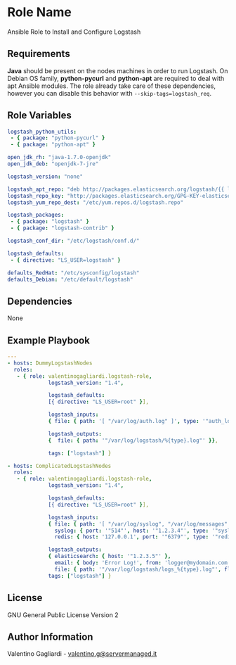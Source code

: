Role Name
=========

Ansible Role to Install and Configure Logstash

Requirements
------------

**Java** should be present on the nodes machines in order to run Logstash. On Debian OS family, **python-pycurl** and **python-apt** are required to deal with apt Ansible modules. The role already take care of these dependencies, however you can disable this behavior with `--skip-tags=logstash_req`.

Role Variables
--------------

```yaml
logstash_python_utils:
 - { package: "python-pycurl" }
 - { package: "python-apt" }

open_jdk_rh: "java-1.7.0-openjdk"
open_jdk_deb: "openjdk-7-jre"

logstash_version: "none"

logstash_apt_repo: "deb http://packages.elasticsearch.org/logstash/{{ logstash_version }}/debian stable main"
logstash_repo_key: "http://packages.elasticsearch.org/GPG-KEY-elasticsearch"
logstash_yum_repo_dest: "/etc/yum.repos.d/logstash.repo"

logstash_packages:
 - { package: "logstash" }
 - { package: "logstash-contrib" }

logstash_conf_dir: "/etc/logstash/conf.d/"

logstash_defaults: 
 - { directive: "LS_USER=logstash" }

defaults_RedHat: "/etc/sysconfig/logstash"
defaults_Debian: "/etc/default/logstash"
```

Dependencies
------------

None

Example Playbook
----------------

```yaml
---
- hosts: DummyLogstashNodes
  roles:
   - { role: valentinogagliardi.logstash-role,
             logstash_version: "1.4",

             logstash_defaults:
             [{ directive: "LS_USER=root" }],

             logstash_inputs:
             { file: { path: '[ "/var/log/auth.log" ]', type: '"auth_logs"' }},

             logstash_outputs:
             {  file: { path: '"/var/log/logstash/%{type}.log"' }},

             tags: ["logstash"] }

- hosts: ComplicatedLogstashNodes
  roles:
   - { role: valentinogagliardi.logstash-role,
             logstash_version: "1.4",

             logstash_defaults:
             [{ directive: "LS_USER=root" }],

             logstash_inputs:
             { file: { path: '[ "/var/log/syslog", "/var/log/messages" ]', exclude: '"*.gz"', type: '"linux_logs"' },
               syslog: { port: '"514"', host: '"1.2.3.4"', type: '"syslog"' },
               redis: { host: '127.0.0.1', port: '"6379"', type: '"redis"' }},

             logstash_outputs:
             { elasticsearch: { host: '"1.2.3.5"' },
               email: { body: 'Error Log!', from: 'logger@mydomain.com', subject: 'Alert!', to: 'pager@myadmin.com' },
               file: { path: '"/var/log/logstash/logs_%{type}.log"', flush_interval: '"50"' }},
             tags: ["logstash"] }

```

License
-------

GNU General Public License Version 2

Author Information
------------------

Valentino Gagliardi - valentino.g@servermanaged.it

